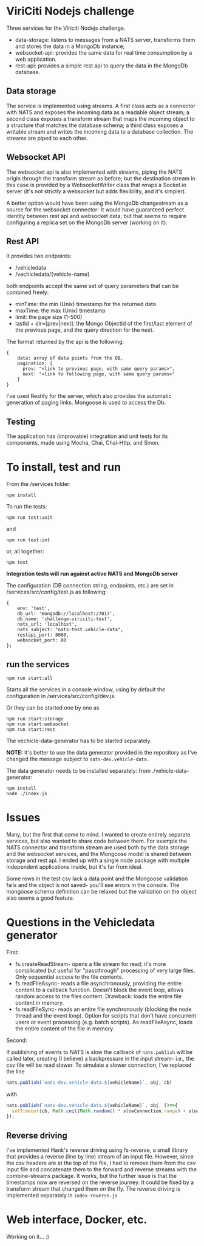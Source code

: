 # ViriCiti Nodejs challenge

Three services for the Viriciti Nodejs challenge.

* data-storage: listens to messages from a NATS server, transforms them and stores the data in a MongoDb  instance;
* websocket-api: provides the same data for real time consumption by a web application.
* rest-api: provides a simple rest api to query the data in the MongoDb database.

## Data storage

The service is implemented using streams. A first class acts as a connector with NATS and exposes the incoming data as a readable object stream; a second class exposes a transform stream that maps the incoming object to a structure that matches the database schema; a third class exposes a writable stream and writes the incoming data to a database collection. The streams are piped to each other.

## Websocket API

The websocket api is also implemented with streams, piping the NATS origin through the transform stream as before; but the destination stream in this case is provided by a WebsocketWriter class that wraps a Socket.io server (it's not strictly a websocket but adds flexibility, and it's simpler).

A better option would have been using the MongoDb changestream as a source for the websocket connector- it would have guaranteed perfect identity between rest api and websocket data; but that seems to require configuring a replica set on the MongoDb server (working on it).

## Rest API

It provides two endpoints:
- /vehicledata
- /vechicledata/{vehicle-name}

both endpoints accept the same set of query parameters that can be combined freely:
- minTime: the min (Unix) timestamp for the returned data
- maxTime: the max (Unix) timestamp
- limit: the page size (1-500)
- lastId + dir=[prev|next]: the Mongo ObjectId of the first/last element of the previous page, and the query direction for the next.

The format returned by the api is the following:
	
~~~~
{
    data: array of data points from the DB,
    pagination: {
      prev: "<link to previous page, with same query params>",
      next: "<link to following page, with same query params>"
    }
}
~~~~

I've used Restify for the server, which also provides the automatic generation of paging links.
Mongoose is used to access the Db.

## Testing

The application has (improvable) integration and unit tests for its components, made using Mocha, Chai, Chai-Http, and Sinon. 

# To install, test and run

From the /services folder:

`npm install`

To run the tests:

`npm run test:unit`

and

`npm run test:int`

or, all together:

`npm test`

**Integration tests will run against active NATS and MongoDb server** 

The configuration (DB connection string, endpoints, etc.) are set in /services/src/config/test.js as  following:

~~~~
{
    env: 'test',
    db_url: 'mongodb://localhost:27017',
    db_name: 'challenge-viriciti-test',
    nats_url: 'localhost',
    nats_subject: "nats-test.vehicle-data",
    restapi_port: 8080,
    websocket_port: 80
};
~~~~

## run the services

`npm run start:all`

Starts all the services in a console window, using by default the configuration in /services/src/config/dev.js.

Or they can be started one by one as 

~~~
npm run start:storage
npm run start:websocket
npm run start:rest
~~~

The vechicle-data-generator has to be started separately. 

**NOTE:** It's better to use the data generator provided in the repository as I've changed the message subject to `nats-dev.vehicle-data.`

The data generator needs to be installed separately: from ./vehicle-data-generator:

~~~
npm install
node ./index.js
~~~

# Issues

Many, but the first that come to mind. I wanted to create entirely separate services, but also wanted to share code between them. For example the NATS connector and transform stream are used both by the data storage and the websocket services, and the Mongoose model is shared between storage and rest api. I ended up with a single node package with multiple independent applications inside, but it's far from ideal.

Some rows in the test csv lack a data point and the Mongoose validation fails and the object is not saved- you'll see errors in the console. The mongoose schema definition can be relaxed but the validation on the object also seems a good feature.

# Questions in the Vehicledata generator

First: 

* fs.createReadStream- opens a file stream for read; it's more complicated but useful for "passthrough" processing of very large files. Only sequential access to the file contents.
* fs.readFileAsync- reads a file asynchronously, providing the entire content to a callback function. Doesn't block the event loop, allows random access to the files content. Drawback: loads the entire file content in memory. 
* fs.readFileSync- reads an entire file synchronously (blocking the node thread and the event loop). Option for scripts that don't have concurrent users or event processing (e.g. batch scripts). As readFileAsync, loads the entire content of the file in memory.

Second:

If publishing of events to NATS is slow the callback of `nats.publish` will be called later, creating (I believe) a backpressure in the input stream- i.e., the csv file will be read slower. To simulate a slower connection, I've replaced the line

```javascript
nats.publish(`nats-dev.vehicle-data.${vehicleName}`, obj, cb)
```

with

```javascript
nats.publish(`nats-dev.vehicle-data.${vehicleName}`, obj, ()=>{
  setTimeout(cb, Math.ceil(Math.random() * slowConnection.range) + slowConnection.minDelay);
});
```

## Reverse driving

I've implemented Hank's reverse driving using fs-reverse, a small library that provides a reverse (line by line) stream of an input file. However, since the csv headers are at the top of the file, I had to remove them from the csv input file and concatenate them to the forward and reverse streams with the combine-streams package. It works, but the further issue is that the timestamps now are reversed on the reverse journey. It could be fixed by a transform stream that changed them on the fly. 
The reverse driving is implemented separately in `index-reverse.js`

# Web interface, Docker, etc.

Working on it... :)
